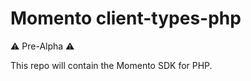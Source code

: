 # Momento client-types-php

:warning: Pre-Alpha :warning:

This repo will contain the Momento SDK for PHP.
